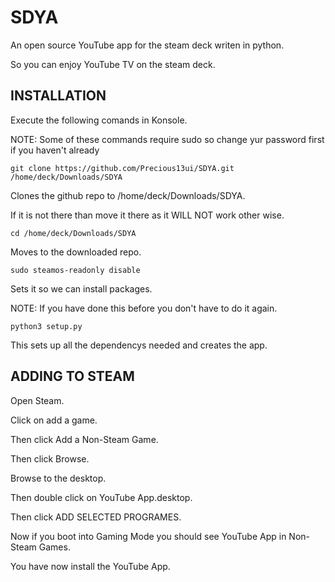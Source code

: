 # SDYA
An open source YouTube app for the steam deck writen in python.

So you can enjoy YouTube TV on the steam deck.

## INSTALLATION
Execute the following comands in Konsole.

NOTE: Some of these commands require sudo so change yur password first if you haven't already
```
git clone https://github.com/Precious13ui/SDYA.git /home/deck/Downloads/SDYA
```
Clones the github repo to /home/deck/Downloads/SDYA.

If it is not there than move it there as it WILL NOT work other wise.

```
cd /home/deck/Downloads/SDYA
```
Moves to the downloaded repo.
```
sudo steamos-readonly disable
```
Sets it so we can install packages.

NOTE: If you have done this before you don't have to do it again.
```
python3 setup.py
```
This sets up all the dependencys needed and creates the app.

## ADDING TO STEAM
Open Steam.

Click on add a game.

Then click Add a Non-Steam Game.

Then click Browse.

Browse to the desktop.

Then double click on YouTube App.desktop.

Then click ADD SELECTED PROGRAMES.

Now if you boot into Gaming Mode you should see YouTube App in Non-Steam Games.

You have now install the YouTube App.
